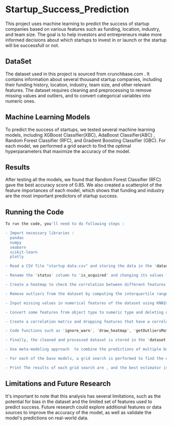 # Startup_Success_Prediction

This project uses machine learning to predict the success of startup companies based on various features such as funding, location, industry, and team size. The goal is to help investors and entrepreneurs make more informed decisions about which startups to invest in or launch or the startup will be successfull or not.

## DataSet
The dataset used in this project is sourced from crunchbase.com . It contains information about several thousand startup companies, including their funding history, location, industry, team size, and other relevant features. The dataset requires cleaning and preprocessing to remove missing values and outliers, and to convert categorical variables into numeric ones.

## Machine Learning Models
To predict the success of startups, we tested several machine learning models, including XGBoost Classifier(XBC), AdaBoost Classifier(ABC) , Random Forest Classifier (RFC), and Gradient Boosting Classifier (GBC). For each model, we performed a grid search to find the optimal hyperparameters that maximize the accuracy of the model.

## Results
After testing all the models, we found that Random Forest Classifier (RFC) gave the best accuracy score of 0.85. We also created a scatterplot of the feature importances of each model, which shows that funding and industry are the most important predictors of startup success.

## Running the Code

```bash
To run the code, you'll need to do following steps :

- Import necessary libraries :
  pandas
  numpy
  seaborn
  scikit-learn
  plotly

- Read a CSV file "startup data.csv" and storing the data in the 'dataset' dataframe.

- Rename the 'status' column to 'is_acquired' and changing its values from 'acquired' to '1' and from 'operating' to '0'.

- Create a heatmap to check the correlation between different features of the dataset.

- Remove outliers from the dataset by computing the interquartile range (IQR) and checking if any value falls outside the range of [Q1 - 1.5IQR, Q3 + 1.5IQR]. The values outside this range are considered as outliers.

- Input missing values in numerical features of the dataset using KNNImputer from the scikit-learn library.

- Convert some features from object type to numeric type and deleting unnecessary features.

- Create a correlation matrix and dropping features that have a correlation coefficient less than 0.2 with the target variable 'is_acquired'.

- Code functions such as 'ignore_warn', 'draw_heatmap', 'getOutliersMatrix', and 'imputing_numeric_missing_values' that are used in the main code to perform the mentioned operations.

- Finally, the cleaned and processed dataset is stored in the 'dataset' dataframe.

- Use meta-modeling approach  to combine the predictions of multiple base models to improve the accuracy of the final prediction. The base models used are a XGBoost Classifier(XBC), AdaBoost Classifier(ABC), a Random Forest Classifier (RFC), and a Gradient Boosting Classifier (GBC).

- For each of the base models, a grid search is performed to find the optimal hyperparameters that give the best accuracy score. The hyperparameters that are tuned vary depending on the model, but some common ones include the maximum depth of the tree, the number of estimators, and the learning rate.

- Print The results of each grid search are , and the best estimator is added to a list of the best classifiers. Finally, Define a function to create a scatterplot of the feature importances of each base model using Plotly.


```

## Limitations and Future Research
It's important to note that this analysis has several limitations, such as the potential for bias in the dataset and the limited set of features used to predict success. Future research could explore additional features or data sources to improve the accuracy of the model, as well as validate the model's predictions on real-world data.

